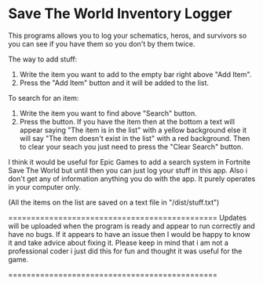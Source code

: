# Save The World Inventory Logger
This programs allows you to log your schematics, heros, and survivors so you can see if you have them so you don't by them twice.


The way to add stuff:
1. Write the item you want to add to the empty bar right above "Add Item".
2. Press the "Add Item" button and it will be added to the list.

To search for an item:
1. Write the item you want to find above "Search" button.
2. Press the button.
If you have the item then at the bottom a text will appear saying "The item is in the list" with a yellow background else it will say "The item doesn't exist in the list" with a red background.
Then to clear your seach you just need to press the "Clear Search" button.

I think it would be useful for Epic Games to add a search system in Fortnite Save The World but until then you can just log your stuff in this app. Also i don't get any of information anything you do with the app. It purely operates in your computer only.

(All the items on the list are saved on a text file in "/dist/stuff.txt")

==============================================
Updates will be uploaded when the program is ready and appear to run correctly and have no bugs. If it appears to have an issue then I would be happy to know it and take advice about fixing it. Please keep in mind that i am not a professional coder i just did this for fun and thought it was useful for the game.

==============================================